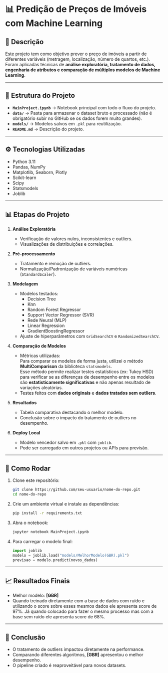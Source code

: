 # 📊 Predição de Preços de Imóveis com Machine Learning

## 📝 Descrição
Este projeto tem como objetivo prever o preço de imóveis a partir de diferentes variáveis (metragem, localização, número de quartos, etc.).  
Foram aplicadas técnicas de **análise exploratória, tratamento de dados, engenharia de atributos e comparação de múltiplos modelos de Machine Learning**.  

---

## 📂 Estrutura do Projeto
- **`MainProject.ipynb`** → Notebook principal com todo o fluxo do projeto.  
- **`data/`** → Pasta para armazenar o dataset bruto e processado (não é obrigatório subir no GitHub se os dados forem muito grandes).  
- **`models/`** → Modelos salvos em `.pkl` para reutilização.  
- **`README.md`** → Descrição do projeto.  

---

## ⚙️ Tecnologias Utilizadas
- Python 3.11  
- Pandas, NumPy  
- Matplotlib, Seaborn, Plotly  
- Scikit-learn  
- Scipy  
- Statsmodels  
- Joblib  

---

## 📊 Etapas do Projeto
1. **Análise Exploratória**  
   - Verificação de valores nulos, inconsistentes e outliers.  
   - Visualizações de distribuições e correlações.  

2. **Pré-processamento**  
   - Tratamento e remoção de outliers.   
   - Normalização/Padronização de variáveis numéricas (`StandardScaler`).  

3. **Modelagem**  
   - Modelos testados:  
     - Decision Tree
     - Knn 
     - Random Forest Regressor  
     - Support Vector Regressor (SVR)  
     - Rede Neural (MLP)  
     - Linear Regression 
     - GradientBoostingRegressor
   - Ajuste de hiperparâmetros com `GridSearchCV` e `RandomizedSearchCV`.  

4. **Comparação de Modelos**  
   - Métricas utilizadas:  
     Para comparar os modelos de forma justa, utilizei o método **MultiComparison** da biblioteca `statsmodels`.  
      Esse método permite realizar testes estatísticos (ex: Tukey HSD) para verificar se as diferenças de desempenho entre os modelos são **estatisticamente significativas** e não apenas resultado de variações aleatórias.
   - Testes feitos com **dados originais** e **dados tratados sem outliers**.  

5. **Resultados**  
   - Tabela comparativa destacando o melhor modelo.  
   - Conclusão sobre o impacto do tratamento de outliers no desempenho.  

6. **Deploy Local**  
   - Modelo vencedor salvo em `.pkl` com `joblib`.  
   - Pode ser carregado em outros projetos ou APIs para previsão.  

---

## 🚀 Como Rodar
1. Clone este repositório:  
   ```bash
   git clone https://github.com/seu-usuario/nome-do-repo.git
   cd nome-do-repo
   ```
2. Crie um ambiente virtual e instale as dependências:  
   ```bash
   pip install -r requirements.txt
   ```
3. Abra o notebook:  
   ```bash
   jupyter notebook MainProject.ipynb
   ```
4. Para carregar o modelo final:  
   ```python
   import joblib
   modelo = joblib.load("models/MelhorModelo(GBR).pkl")
   previsao = modelo.predict(novos_dados)
   ```

---

## 📈 Resultados Finais
- Melhor modelo: **[GBR]**  
- Quando treinado diretamente com a base de dados com ruído e utilizando o score sobre esses mesmos dados ele apresenta score de 97%.
Já quando colocado para fazer o mesmo processo mas com a base sem ruído ele apresenta score de 68%.
---

## 📌 Conclusão
- O tratamento de outliers impactou diretamente na performance.  
- Comparando diferentes algoritmos, **[GBR]** apresentou o melhor desempenho.  
- O pipeline criado é reaproveitável para novos datasets.  
